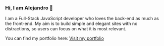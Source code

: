 ### Hi, I am Alejandro 👋

I am a Full-Stack JavaScript developer who loves the back-end as much as the front-end. My aim is to build simple and elegant sites with no distractions, so users can focus on what it is most relevant.

You can find my portfolio here: [Visit my portfolio](https://portfolio-aburto22.vercel.app/)
